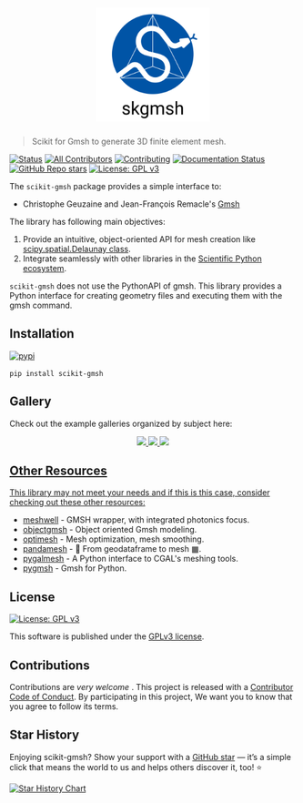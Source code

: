 <h1 align="center">
  <a href="https://github.com/pyvista/scikit-gmsh#--------">
    <img src="https://raw.githubusercontent.com/pyvista/scikit-gmsh/main/docs/_static/logo.svg"
         alt="scikit-gmsh"
         width="200"></a>
</h1>

> Scikit for Gmsh to generate 3D finite element mesh.

[![Status](https://badgen.net/badge/status/alpha/d8624d)](https://badgen.net/badge/status/alpha/d8624d)
[![All Contributors](https://img.shields.io/github/all-contributors/pyvista/scikit-gmsh?color=ee8449)](https://scikit-gmsh.readthedocs.io/en/latest/reference/about.html#contributors)
[![Contributing](https://img.shields.io/badge/PR-Welcome-%23FF8300.svg)](https://github.com/pyvista/scikit-gmsh/issues)
[![Documentation Status](https://readthedocs.org/projects/scikit-gmsh/badge/?version=latest)](https://scikit-gmsh.readthedocs.io/en/latest/?badge=latest)
[![GitHub Repo stars](https://img.shields.io/github/stars/pyvista/scikit-gmsh)](https://github.com/pyvista/scikit-gmsh/stargazers)
[![License: GPL v3](https://img.shields.io/badge/License-GPLv3-blue.svg)](https://www.gnu.org/licenses/gpl-3.0)

The `scikit-gmsh` package provides a simple interface to:

- Christophe Geuzaine and Jean-François Remacle's [Gmsh](https://pypi.org/project/gmsh/)

The library has following main objectives:

1. Provide an intuitive, object-oriented API for mesh creation like [scipy.spatial.Delaunay class](https://docs.scipy.org/doc/scipy/reference/generated/scipy.spatial.Delaunay.html).
1. Integrate seamlessly with other libraries in the [Scientific Python ecosystem](https://scientific-python.org/).

`scikit-gmsh` does not use the PythonAPI of gmsh.
This library provides a Python interface for creating geometry files and executing them with the gmsh command.

## Installation

[![pypi](https://img.shields.io/pypi/v/scikit-gmsh?label=pypi&logo=python&logoColor=white)](https://pypi.org/project/scikit-gmsh/)

```shell
pip install scikit-gmsh
```

## Gallery

Check out the example galleries organized by subject here:

<p align="center">
  <a href="https://scikit-gmsh.readthedocs.io/en/latest/examples/icosahedron.html">
    <img src="https://scikit-gmsh.readthedocs.io/en/latest/_images/sphx_glr_icosahedron_thumb.png" height="190px"/>
  </a>
  <a href="https://scikit-gmsh.readthedocs.io/en/latest/examples/polygon_with_hole.html">
    <img src="https://scikit-gmsh.readthedocs.io/en/latest/_images/sphx_glr_polygon_with_hole_thumb.png" height="190px"/>
  </a>
  <a href="https://scikit-gmsh.readthedocs.io/en/latest/examples/cylinder.html">
    <img src="https://scikit-gmsh.readthedocs.io/en/latest/_images/sphx_glr_cylinder_thumb.png" height="190px"/>
</p>

## Other Resources

This library may not meet your needs and if this is this case, consider checking out these other resources:

- [meshwell](https://github.com/simbilod/meshwell) - GMSH wrapper, with integrated photonics focus.
- [objectgmsh](https://github.com/nemocrys/objectgmsh) - Object oriented Gmsh modeling.
- [optimesh](https://github.com/meshpro/optimesh) - Mesh optimization, mesh smoothing.
- [pandamesh](https://github.com/Deltares/pandamesh) - 🐼 From geodataframe to mesh ▦.
- [pygalmesh](https://github.com/meshpro/pygalmesh) - A Python interface to CGAL's meshing tools.
- [pygmsh](https://github.com/nschloe/pygmsh) - Gmsh for Python.

## License

[![License: GPL v3](https://img.shields.io/badge/License-GPLv3-blue.svg)](https://www.gnu.org/licenses/gpl-3.0)

This software is published under the [GPLv3 license](https://www.gnu.org/licenses/gpl-3.0.en.html).

## Contributions

Contributions are _very welcome_ .
This project is released with a [Contributor Code of Conduct](CODE_OF_CONDUCT.md).
By participating in this project, We want you to know that you agree to follow its terms.

## Star History

Enjoying scikit-gmsh? Show your support with a [GitHub star](https://github.com/pyvista/scikit-gmsh) — it’s a simple click that means the world to us and helps others discover it, too! ⭐️

[![Star History Chart](https://api.star-history.com/svg?repos=pyvista/scikit-gmsh&type=Date)](https://star-history.com/#pyvista/scikit-gmsh&Date)
